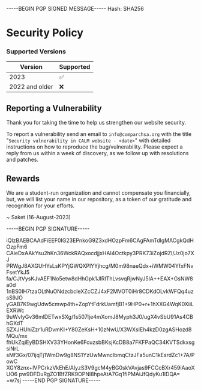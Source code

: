 -----BEGIN PGP SIGNED MESSAGE-----
Hash: SHA256

# Security Policy

### Supported Versions

| Version | Supported          |
| ------- | ------------------ |
| 2023   | :white_check_mark: |
| 2022 and older   | :x:      |          |


## Reporting a Vulnerability

Thank you for taking the time to help us strengthen our website security.

To report a vulnerability send an email to `info@comparchsa.org` with the title "`Security vulnerability in CALM website - <date>`" with detailed instructions on how to reproduce the bug/vulnerability. Please expect a reply from us within a week of discovery, as we follow up with resolutions and patches.

## Rewards
We are a student-run organization and cannot compensate you financially, but, 
we will list your name in our repository, as a token of our gratitude and recognition for your efforts.

~ Saket (16-August-2023)

-----BEGIN PGP SIGNATURE-----

iQIzBAEBCAAdFiEEF0IG23EPnkoG9Z3xdHOzpFm6CAgFAmTdlgMACgkQdHOzpFm6
CAieDxAAkYsu2hKn36WckRAQxocdjjxHAI4Octkpy3PRK73iZojdRZI/Jz0jo7XJ
PRWgJ8AXGUHYsLsKPYjGWQXPlYYjhcg/M0m98naeQdx+iWMW04YfxFNvFsetYkJ5
fa/CJtVysKJvAEF1No5etw8dHhGpk1JlRIThLvsvqRjwNyJ5lA++EAX+GsNW8a0d
1nBS0IH7tzaOLtNuONdzcbcleXZcCZJ4xF2MVOT0iHr8CDKdOLvkWFQq4uzsS9JO
yGAB7K9wgUdw5cmwp4th+ZopYtFdrkUamfjB1+9HP0+r+1hXXG4WqK0XiiLEXRWc
9uWvlyGv36mlDETwxSXg/1s507lje4mXomJ8Myph3J0/ugX4vSbU91As4CBhGXdT
SZXJHUhiZzr1uRDvmKI+Y80ZeKsH+10zNwU/X3WXsIEh4kzD0zgASHozd8MQu/mx
fhUkZqiEyBDSHXV33YHonKe6FcuzsbBKsjKcDB8a7FKFPaQC34KVTSdkxsgsiNrL
sMf3Gx/07ijqTj1WmDw9g8NS1YzUwMwnclbmqCtzJFa5unC1kEsrdZc1+7A/PowC
XGY8znx+lVPCrkzVkEhE/AlyzS3V9gcM4yBG0skVAvjas9FCCcBXr459iAaoXUO6
pw9DFDuRgZO1BfZRK9OPNl8hpeAtA7Gq1fiPMAiJfQdyKu1IDQA=
=w7sj
-----END PGP SIGNATURE-----
